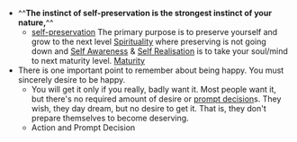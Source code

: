- ^^**The instinct of self-preservation is the strongest instinct of your nature,**^^
    - [self-preservation]() The primary purpose is to preserve yourself and grow to the next level [Spirituality]() where preserving is not going down and [Self Awareness]() & [Self Realisation]() is to take your soul/mind to next maturity level. [Maturity]()
- There is one important point to remember about being happy. You must sincerely desire to be happy.
    - You will get it only if you really, badly want it. Most people want it, but there's no required amount of desire or [prompt decision]()s. They wish, they day dream, but no desire to get it. That is, they don't prepare themselves to become deserving.
    - Action and Prompt Decision
